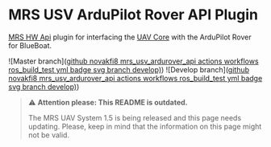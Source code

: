 # MRS USV ArduPilot Rover API Plugin

[MRS HW Api](https://github.com/ctu-mrs/mrs_uav_hw_api) plugin for interfacing the [UAV Core](https://github.com/ctu-mrs/mrs_uav_core) with the ArduPilot Rover for BlueBoat.

![Master branch]([github novakfi8 mrs_usv_ardurover_api actions workflows ros_build_test yml badge svg branch develop)](https://github.com/novakfi8/mrs_usv_ardurover_api/actions/workflows/ros_build_test.yml/badge.svg?branch=master))
![Develop branch]([github novakfi8 mrs_usv_ardurover_api actions workflows ros_build_test yml badge svg branch develop)](https://github.com/novakfi8/mrs_usv_ardurover_api/actions/workflows/ros_build_test.yml/badge.svg?branch=develop))

> :warning: **Attention please: This README is outdated.**
>
> The MRS UAV System 1.5 is being released and this page needs updating. Please, keep in mind that the information on this page might not be valid.
